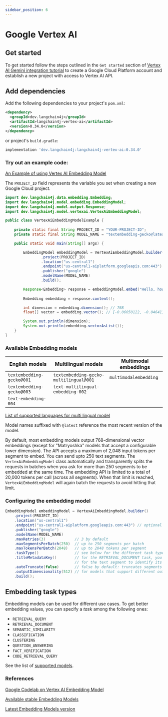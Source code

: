 ```yaml
---
sidebar_position: 6
---
```


# Google Vertex AI

## Get started

To get started follow the steps outlined in the `Get started` section of [Vertex AI Gemini integration tutorial](../language-models/google-vertex-ai-gemini) to create a
Google Cloud Platform account and establish a new project with access to Vertex AI API.

## Add dependencies

Add the following dependencies to your project's `pom.xml`:

```xml
<dependency>
  <groupId>dev.langchain4j</groupId>
  <artifactId>langchain4j-vertex-ai</artifactId>
  <version>0.34.0</version>
</dependency>
```

or project's `build.gradle`:

```groovy
implementation 'dev.langchain4j:langchain4j-vertex-ai:0.34.0'
```

### Try out an example code:

[An Example of using Vertex AI Embedding Model](https://github.com/langchain4j/langchain4j-examples/blob/main/other-examples/src/main/java/embedding/model/VertexAiEmbeddingModelExample.java)

The `PROJECT_ID` field represents the variable you set when creating a new Google Cloud project.

```java
import dev.langchain4j.data.embedding.Embedding;
import dev.langchain4j.model.embedding.EmbeddingModel;
import dev.langchain4j.model.output.Response;
import dev.langchain4j.model.vertexai.VertexAiEmbeddingModel;

public class VertexAiEmbeddingModelExample {
    
    private static final String PROJECT_ID = "YOUR-PROJECT-ID";
    private static final String MODEL_NAME = "textembedding-gecko@latest";

    public static void main(String[] args) {

        EmbeddingModel embeddingModel = VertexAiEmbeddingModel.builder()
                .project(PROJECT_ID)
                .location("us-central1")
                .endpoint("us-central1-aiplatform.googleapis.com:443")
                .publisher("google")
                .modelName(MODEL_NAME)
                .build();

        Response<Embedding> response = embeddingModel.embed("Hello, how are you?");
        
        Embedding embedding = response.content();

        int dimension = embedding.dimension(); // 768
        float[] vector = embedding.vector(); // [-0.06050122, -0.046411075, ...

        System.out.println(dimension);
        System.out.println(embedding.vectorAsList());
    }
}
```

### Available Embedding models

|English models|Multilingual models| Multimodal embeddings |
|---|---|-----------------------|
|`textembedding-gecko@001`|`textembedding-gecko-multilingual@001`|`multimodalembedding`|
|`textembedding-gecko@003`|`text-multilingual-embedding-002`|                       |
|`text-embedding-004`|   |                       |

[List of supported languages for multi lingual model](https://cloud.google.com/vertex-ai/generative-ai/docs/embeddings/get-text-embeddings#language_coverage_for_textembedding-gecko-multilingual_models)

Model names suffixed with `@latest` reference the most recent version of the model.

By default, most embedding models output 768-dimensional vector embeddings (except for "Matryoshka" models that accept a configurable lower dimension).
The API accepts a maximum of 2,048 input tokens per segment to embed.
You can send upto 250 text segments.
The `VertexAiEmbeddingModel` class automatically and transparently splits the requests in batches when you ask for more than 250 segments to be embedded at the same time.
The embedding API is limited to a total of 20,000 tokens per call (across all segments). When that limit is reached, `VertexAiEmbeddingModel` will again batch the requests to avoid hitting that limit.

### Configuring the embedding model

```java
EmbeddingModel embeddingModel = VertexAiEmbeddingModel.builder()
    .project(PROJECT_ID)
    .location("us-central1")
    .endpoint("us-central1-aiplatform.googleapis.com:443") // optional
    .publisher("google")
    .modelName(MODEL_NAME)
    .maxRetries(3)             // 3 by default
    .maxSegmentsPerBatch(250)  // up to 250 segments per batch
    .maxTokensPerBatch(2048)   // up to 2048 tokens per segment
    .taskType()                // see below for the different task types
    .titleMetadataKey()        // for the RETRIEVAL_DOCUMENT task, you can specify a title  
                               // for the text segment to identify its document origin
    .autoTruncate(false)       // false by default: truncates segments longer than 2,048 input tokens
    .outputDimensionality(512) // for models that support different output vector dimensions
    .build();
```

## Embedding task types

Embedding models can be used for different use cases.
To get better embedding values, you can specify a _task_ among the following ones:

* `RETRIEVAL_QUERY`
* `RETRIEVAL_DOCUMENT`
* `SEMANTIC_SIMILARITY`
* `CLASSIFICATION`
* `CLUSTERING`
* `QUESTION_ANSWERING`
* `FACT_VERIFICATION`
* `CODE_RETRIEVAL_QUERY`

See the list of [supported models](https://cloud.google.com/vertex-ai/generative-ai/docs/embeddings/task-types).

### References

[Google Codelab on Vertex AI Embedding Model](https://codelabs.developers.google.com/codelabs/genai-chat-java-palm-langchain4j)

[Available stable Embedding Models](https://cloud.google.com/vertex-ai/generative-ai/docs/model-reference/text-embeddings#model_versions)

[Latest Embedding Models version](https://cloud.google.com/vertex-ai/generative-ai/docs/learn/model-versioning#palm-latest-models)

